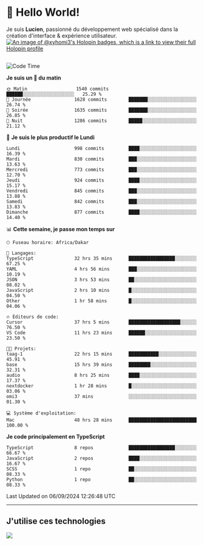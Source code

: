 # 👋 Hello World!

Je suis **Lucien**, passionné du développement web spécialisé dans la création d'interface & expérience utilisateur.
[![An image of @xyhomi3's Holopin badges, which is a link to view their full Holopin profile](https://holopin.me/xyhomi3)](https://holopin.io/@xyhomi3)

##

<!--START_SECTION:waka-->
![Code Time](http://img.shields.io/badge/Code%20Time-1%2C987%20hrs%2026%20mins-blue)

**Je suis un 🐤 du matin** 

```text
🌞 Matin                  1540 commits        ██████░░░░░░░░░░░░░░░░░░░   25.29 % 
🌆 Journée                1628 commits        ███████░░░░░░░░░░░░░░░░░░   26.74 % 
🌃 Soirée                 1635 commits        ███████░░░░░░░░░░░░░░░░░░   26.85 % 
🌙 Nuit                   1286 commits        █████░░░░░░░░░░░░░░░░░░░░   21.12 % 
```
📅 **Je suis le plus productif le Lundi** 

```text
Lundi                    998 commits         ████░░░░░░░░░░░░░░░░░░░░░   16.39 % 
Mardi                    830 commits         ███░░░░░░░░░░░░░░░░░░░░░░   13.63 % 
Mercredi                 773 commits         ███░░░░░░░░░░░░░░░░░░░░░░   12.70 % 
Jeudi                    924 commits         ████░░░░░░░░░░░░░░░░░░░░░   15.17 % 
Vendredi                 845 commits         ███░░░░░░░░░░░░░░░░░░░░░░   13.88 % 
Samedi                   842 commits         ███░░░░░░░░░░░░░░░░░░░░░░   13.83 % 
Dimanche                 877 commits         ████░░░░░░░░░░░░░░░░░░░░░   14.40 % 
```


📊 **Cette semaine, je passe mon temps sur** 

```text
🕑︎ Fuseau horaire: Africa/Dakar

💬 Langages: 
TypeScript               32 hrs 35 mins      █████████████████░░░░░░░░   67.25 % 
YAML                     4 hrs 56 mins       ███░░░░░░░░░░░░░░░░░░░░░░   10.19 % 
JSON                     3 hrs 53 mins       ██░░░░░░░░░░░░░░░░░░░░░░░   08.02 % 
JavaScript               2 hrs 10 mins       █░░░░░░░░░░░░░░░░░░░░░░░░   04.50 % 
Other                    1 hr 58 mins        █░░░░░░░░░░░░░░░░░░░░░░░░   04.06 % 

🔥 Éditeurs de code: 
Cursor                   37 hrs 5 mins       ███████████████████░░░░░░   76.50 % 
VS Code                  11 hrs 23 mins      ██████░░░░░░░░░░░░░░░░░░░   23.50 % 

🐱‍💻 Projets: 
taag-1                   22 hrs 15 mins      ███████████░░░░░░░░░░░░░░   45.91 % 
base                     15 hrs 39 mins      ████████░░░░░░░░░░░░░░░░░   32.31 % 
audio                    8 hrs 25 mins       ████░░░░░░░░░░░░░░░░░░░░░   17.37 % 
nextdocker               1 hr 28 mins        █░░░░░░░░░░░░░░░░░░░░░░░░   03.06 % 
omi3                     37 mins             ░░░░░░░░░░░░░░░░░░░░░░░░░   01.30 % 

💻 Système d'exploitation: 
Mac                      48 hrs 28 mins      █████████████████████████   100.00 % 
```

**Je code principalement en TypeScript** 

```text
TypeScript               8 repos             █████████████████░░░░░░░░   66.67 % 
JavaScript               2 repos             ████░░░░░░░░░░░░░░░░░░░░░   16.67 % 
SCSS                     1 repo              ██░░░░░░░░░░░░░░░░░░░░░░░   08.33 % 
Python                   1 repo              ██░░░░░░░░░░░░░░░░░░░░░░░   08.33 % 
```




 Last Updated on 06/09/2024 12:26:48 UTC
<!--END_SECTION:waka-->
---

## J'utilise ces technologies

<p align="left">
  <a href="https://skillicons.dev">
    <img src="https://skillicons.dev/icons?i=ts,js,md,scss,tailwind,react,docker,express,astro,vite,nextjs,vercel,figma,ableton" />
  </a>
</p>

